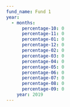 ```yaml
---
fund_name: Fund 1
year:
  - months:
      percentage-10: 0
      percentage-11: 0
      percentage-01: 0
      percentage-12: 0
      percentage-02: 0
      percentage-03: 0
      percentage-04: 0
      percentage-05: 0
      percentage-06: 0
      percentage-07: 0
      percentage-08: 0
      percentage-09: 0
    year: 2019
---
```


